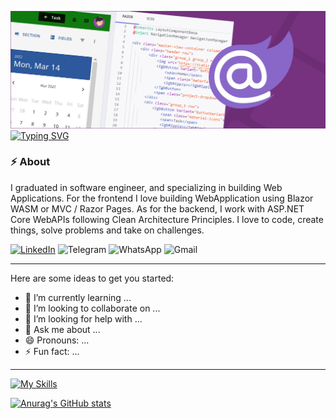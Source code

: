 ![Header](./BlazorBanner.png)
[![Typing SVG](https://readme-typing-svg.demolab.com?font=Satisfy&weight=500&size=53&pause=1000&color=AF83FF&background=76327F&center=true&vCenter=true&width=1140&height=100&lines=%F0%9F%91%8B+Hi+there%2C+I'm+Morteza+Farhadi)](https://git.io/typing-svg)

### :zap: About

<!--START_SECTION:activity-->
I graduated in software engineer, and specializing in building Web Applications. 
For the frontend I love building WebApplication using Blazor WASM or MVC / Razor Pages. 
As for the backend, I work with ASP.NET Core WebAPIs following Clean Architecture Principles.
I love to code, create things, solve problems and take on challenges.
<!--END_SECTION:activity-->

<!--
[![Connect on LinkedIn](https://img.shields.io/badge/--linkedin?label=LinkedIn&logo=LinkedIn&style=social)](https://www.linkedin.com/in/jamesgeorge007)
[![Connect on Telegram](https://img.shields.io/badge/--telegram?label=Telegram&logo=Telegram&style=social)](https://www.linkedin.com/in/jamesgeorge007)
[![Connect on WhatsApp](https://img.shields.io/badge/--whatsapp?label=WhatsApp&logo=WhatsApp&style=social)](https://www.linkedin.com/in/jamesgeorge007)
[![Connect on Instagram](https://img.shields.io/badge/--whatsapp?label=Instagram&logo=Instagram&style=social)](https://www.linkedin.com/in/jamesgeorge007)
[![Connect on MailTo](https://img.shields.io/badge/--mail?label=Gmail&logo=mailto&style=social)](https://www.linkedin.com/in/jamesgeorge007)
-->

[![LinkedIn](https://img.shields.io/badge/linkedin-%230077B5.svg?style=for-the-badge&logo=linkedin&logoColor=white)](https://www.linkedin.com/in/morteza-farhadi-63475891)
![Telegram](https://img.shields.io/badge/Telegram-2CA5E0?style=for-the-badge&logo=telegram&logoColor=white)
![WhatsApp](https://img.shields.io/badge/WhatsApp-25D366?style=for-the-badge&logo=whatsapp&logoColor=white)
![Gmail](https://img.shields.io/badge/Gmail-D14836?style=for-the-badge&logo=gmail&logoColor=white)

---

Here are some ideas to get you started:

- 🌱 I’m currently learning ...
- 👯 I’m looking to collaborate on ...
- 🤔 I’m looking for help with ...
- 💬 Ask me about ...
- 😄 Pronouns: ...
- ⚡ Fun fact: ...

---

[![My Skills](https://skillicons.dev/icons?i=js,html,css,wasm)](https://skillicons.dev)

[![Anurag's GitHub stats](https://github-readme-stats.vercel.app/api?username=Farhadi-Morteza)](https://github.com/anuraghazra/github-readme-stats)




